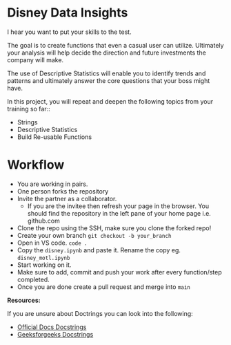 # Disney Data Insights 

I hear you want to put your skills to the test.

The goal is to create functions that even a casual user can utilize.
Ultimately your analysis will help decide the direction and future investments the company will make.

The use of Descriptive Statistics will enable you to identify trends and patterns and ultimately answer the core questions that your boss might have.


In this project, you will repeat and deepen the following topics from your training so far::

- Strings
- Descriptive Statistics
- Build Re-usable Functions

# Workflow

- You are working in pairs.
- One person forks the repository
- Invite the partner as a collaborator.
  - If you are the invitee then refresh your page in the browser. You should find the repository in the left pane of your home page i.e. github.com
- Clone the repo using the SSH, make sure you clone the forked repo!
- Create your own branch `git checkout -b your_branch`
- Open in VS code. `code .`
- Copy the `disney.ipynb` and paste it. Rename the copy eg. `disney_motl.ipynb`
- Start working on it. 
- Make sure to add, commit and push your work after every function/step completed.
- Once you are done create a pull request and merge into `main`


**Resources:**

If you are unsure about Doctrings you can look into the following: 
- [Official Docs Docstrings](https://peps.python.org/pep-0257/)
- [Geeksforgeeks Docstrings](https://www.geeksforgeeks.org/python-docstrings/)
